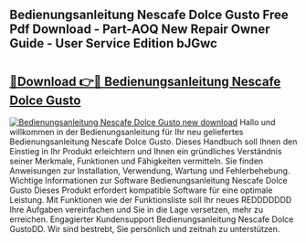 ## Bedienungsanleitung Nescafe Dolce Gusto Free Pdf Download - Part-AOQ New Repair Owner Guide - User Service Edition bJGwc

# <h2><a href="http://df3pxt.blite.top/?on=Bedienungsanleitung+Nescafe+Dolce+Gusto">🔗Download 👉🔴 Bedienungsanleitung Nescafe Dolce Gusto</a></h2>

[![Bedienungsanleitung Nescafe Dolce Gusto new download](https://i.imgur.com/lujVjoI.png)](http://df3pxt.blite.top/?on=Bedienungsanleitung+Nescafe+Dolce+Gusto)
Hallo und willkommen in der Bedienungsanleitung für Ihr neu geliefertes Bedienungsanleitung Nescafe Dolce Gusto. Dieses Handbuch soll Ihnen den Einstieg in Ihr Produkt erleichtern und Ihnen ein gründliches Verständnis seiner Merkmale, Funktionen und Fähigkeiten vermitteln. Sie finden Anweisungen zur Installation, Verwendung, Wartung und Fehlerbehebung. Wichtige Informationen zur Software Bedienungsanleitung Nescafe Dolce Gusto Dieses Produkt erfordert kompatible Software für eine optimale Leistung. Mit Funktionen wie der Funktionsliste soll Ihr neues REDDDDDDD Ihre Aufgaben vereinfachen und Sie in die Lage versetzen, mehr zu erreichen. Engagierter Kundensupport Bedienungsanleitung Nescafe Dolce GustoDD. Wir sind bestrebt, Sie persönlich und zeitnah zu unterstützen.
